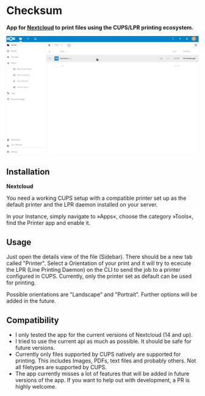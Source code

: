 Checksum
========

**App for [Nextcloud](https://nextcloud.com) to print files using the CUPS/LPR printing ecosystem.**

![animation](screenshots/printer.gif)

Installation
------------

**Nextcloud**

You need a working CUPS setup with a compatible printer set up as the default printer and the LPR daemon installed on your server.

In your Instance, simply navigate to »Apps«, choose the category »Tools«, find the Printer app and enable it.

Usage
-----

Just open the details view of the file (Sidebar). There should be a new tab called "Printer". Select a Orientation of your print and it will try to ececute the LPR (Line Printing Daemon) on the CLI to send the job to a printer configured in CUPS. Currently, only the printer set as default can be used for printing.

Possible orientations are "Landscape" and "Portrait". Further options will be added in the future.

Compatibility
-------------

- I only tested the app for the current versions of Nextcloud (14 and up).
- I tried to use the current api as much as possible. It should be safe for future versions.
- Currently only files supported by CUPS natively are supported for printing. This includes Images, PDFs, text files and probably others. Not all filetypes are supported by CUPS.
- The app currently misses a lot of features that will be added in future versions of the app. If you want to help out with development, a PR is highly welcome.
